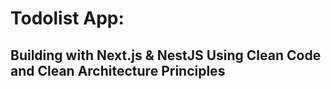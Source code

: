 # Todolist App: 
## Building with Next.js & NestJS Using Clean Code and Clean Architecture Principles